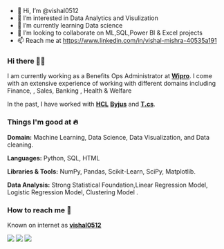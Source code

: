 - 👋 Hi, I’m @vishal0512
- 👀 I’m interested in Data Analytics and Visulization 
- 🌱 I’m currently learning Data science
- 💞️ I’m looking to collaborate on ML,SQL,Power BI & Excel projects
- 📫 Reach me at https://www.linkedin.com/in/vishal-mishra-40535a191

### Hi there 👋🏻 
I am currently working as a Benefits Ops Administrator at [**Wipro**](https://www.wipro.com/). I come with an extensive experience of working with different domains including Finance, , Sales, Banking , Health & Welfare

In the past, I have worked with [**HCL**](https://www.hcl.com/) [**Byjus**](https://www.byjus.com/) and [**T.cs**](https://www.tcs.com/).
### Things I'm good at :fire:

**Domain:**  Machine Learning, Data Science, Data Visualization, and Data cleaning.

**Languages:**  Python, SQL, HTML

**Libraries & Tools:** NumPy, Pandas, Scikit-Learn, SciPy, Matplotlib.

**Data Analysis:** Strong Statistical Foundation,Linear Regression Model, Logistic Regression Model, Clustering Model .

### How to reach me 📱
Known on internet as [**vishal0512**](https://www.google.com/search?q=vishal0512) 

[<img target="_blank" src="https://img.icons8.com/cotton/64/000000/whatsapp--v4.png"/>](https://wa.me/917905509498) [<img target="_blank" src="https://img.icons8.com/doodle/64/000000/skype--v1.png"/>](https://join.skype.com/yTQT8iR5rb25) [<img target="_blank" src="https://img.icons8.com/doodle/64/000000/linkedin-circled.png"/>](https://www.linkedin.com/in/vishal-mishra-40535a191/) 

<!---
vishal0512/vishal0512 is a ✨ special ✨ repository because its `README.md` (this file) appears on your GitHub profile.
You can click the Preview link to take a look at your changes.
--->
